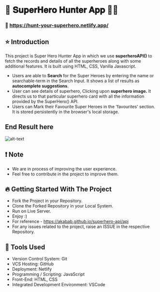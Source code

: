 # 🚀 𝐒𝐮𝐩𝐞𝐫𝐇𝐞𝐫𝐨 𝐇𝐮𝐧𝐭𝐞𝐫 𝐀𝐩𝐩 🦸‍♂️
### 🔗 https://hunt-your-superhero.netlify.app/

## ⭐ Introduction

This project is Super Hero Hunter App in which we use **superheroAPI()** to fetch the records and details of all the superheroes along with some additional features.
It is built using HTML, CSS, Vanilla Javascript.

- Users are able to **Search** for the Super Heroes by entering the name or searchable-term in the Search Input. It shows a list of results as **autocomplete suggestions**.
- User can see details of superhero, Clicking upon **superhero image.** It directs us to that particular superhero card with all the information provided by the SuperHero() API.
- Users can Mark their Favourite Super Heroes in the 'favourites' section. It is stored persistently in the browser's local storage.
## End Result here
![alt-text](https://github.com/Alokkumarcse/find-super-hero/blob/main/superhero.gif)

## ❗ Note
- We are in process of improving the user experience.
- Feel free to contribute in the project to improve them.

## 🔥 Getting Started With The Project
- Fork the Project in your Repository.
- Clone the Forked Repository in your Local System.
- Run on Live Server.
- Enjoy :)
- For reference - https://akabab.github.io/superhero-api/api
- For any issues related to the project, raise an ISSUE in the respective Repository.


## 🔨 Tools Used
   
- Version Control System: Git
- VCS Hosting: GitHub
- Deployment: Netlify
- Programming / Scripting: JavaScript
- Front-End: HTML, CSS
- Integrated Development Environment: VSCode

